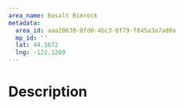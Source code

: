 ```yaml
---
area_name: Basalt Rimrock
metadata:
  area_id: aaa20639-8fd0-4bc3-8f79-f845a3a7ad0a
  mp_id: ''
  lat: 44.5672
  lng: -122.1269
---
```

# Description
